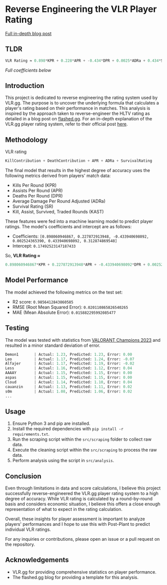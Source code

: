 # Reverse Engineering the VLR Player Rating

[Full in-depth blog post](https://markzhdan.com/blogs/reverse-engineering-vlr-rating)

## TLDR

```python
VLR Rating ≈ 0.898*KPR + 0.228*APR + -0.434*DPR + 0.0025*ADRa + 0.434*SR + 0.313*KAST + 0.175
```

_Full coefficients below_

## Introduction

This project is dedicated to reverse engineering the rating system used by VLR.gg. The purpose is to uncover the underlying formula that calculates a player's rating based on their performance in matches. This analysis is inspired by the approach taken to reverse-engineer the HLTV rating as detailed in a blog post on [flashed.gg](https://flashed.gg/posts/reverse-engineering-hltv-rating/). For an in-depth explanation of the VLR.gg player rating system, refer to their official post [here](https://www.vlr.gg/160667/vlr-gg-player-rating-explained).

## Methodology

VLR rating

```python
KillContribution + DeathContribution + APR + ADRa + SurvivalRating
```

The final model that results in the highest degree of accuracy uses the following metrics derived from players' match data:

- Kills Per Round (KPR)
- Assists Per Round (APR)
- Deaths Per Round (DPR)
- Average Damage Per Round Adjusted (ADRa)
- Survival Rating (SR)
- Kill, Assist, Survived, Traded Rounds (KAST)

These features were fed into a machine learning model to predict player ratings. The model's coefficients and intercept are as follows:

- Coefficients: `[0.898060946867, 0.227872913948, -0.433940698092, 0.002524365390, 0.433940698092, 0.312874869548]`
- Intercept: `0.17492523147187433`

So, **VLR Rating ≈**

```python
0.898060946867*KPR + 0.227872913948*APR + -0.433940698092*DPR + 0.002524365390*ADRa + 0.433940698092*SR + 0.312874869548*KAST + 0.17492523147187433
```

## Model Performance

The model achieved the following metrics on the test set:

- R2 score: `0.9856412843860585`
- RMSE (Root Mean Squared Error): `0.020110865826540265`
- MAE (Mean Absolute Error): `0.015882295992085477`

## Testing

The model was tested with statistics from [VALORANT Champions 2023](https://www.vlr.gg/event/stats/1657/valorant-champions-2023) and resulted in a minor standard deviation of error.

```python
Demon1       | Actual: 1.23, Predicted: 1.23, Error: 0.00
Leo          | Actual: 1.17, Predicted: 1.24, Error: -0.07
Alfajer      | Actual: 1.17, Predicted: 1.19, Error: -0.02
Less         | Actual: 1.16, Predicted: 1.12, Error: 0.04
AAAAY        | Actual: 1.15, Predicted: 1.15, Error: 0.00
aspas        | Actual: 1.15, Predicted: 1.15, Error: 0.00
Cloud        | Actual: 1.14, Predicted: 1.10, Error: 0.04
cauanzin     | Actual: 1.13, Predicted: 1.11, Error: 0.02
s0m          | Actual: 1.08, Predicted: 1.06, Error: 0.02
...
```

## Usage

1. Ensure Python 3 and pip are installed.
2. Install the required dependencies with `pip install -r requirements.txt`.
3. Run the scraping script within the `src/scraping` folder to collect raw data.
4. Execute the cleaning script within the `src/scraping` to process the raw data.
5. Perform analysis using the script in `src/analysis`.

## Conclusion

Even through limitations in data and score calculations, I believe this project successfully reverse-engineered the VLR.gg player rating system to a high degree of accuracy. While VLR rating is calculated by a round-by-round basis and considers economic situation, I believe this offers a close enough representation of what to expect in the rating calculation.

Overall, these insights for player assessment is important to analyze players' performances and I hope to use this with Post-Plant to predict individual VLR ratings.

For any inquiries or contributions, please open an issue or a pull request on the repository.

## Acknowledgements

- VLR.gg for providing comprehensive statistics on player performance.
- The flashed.gg blog for providing a template for this analysis.

